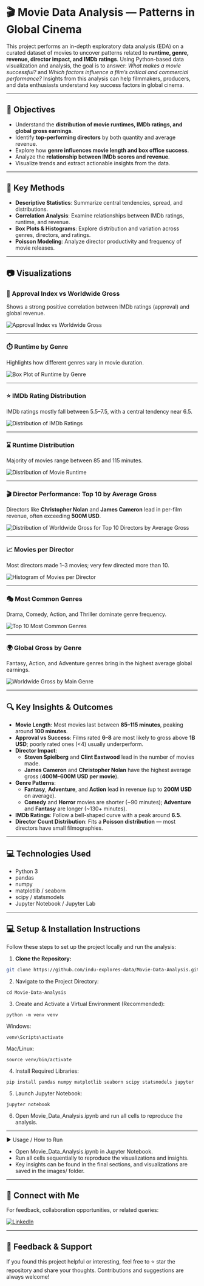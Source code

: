 # 🎬 Movie Data Analysis — Patterns in Global Cinema

This project performs an in-depth exploratory data analysis (EDA) on a curated dataset of movies to uncover patterns related to **runtime, genre, revenue, director impact, and IMDb ratings**. Using Python-based data visualization and analysis, the goal is to answer: *What makes a movie successful?* and *Which factors influence a film’s critical and commercial performance?* Insights from this analysis can help filmmakers, producers, and data enthusiasts understand key success factors in global cinema.

---

## 🧪 Objectives

- Understand the **distribution of movie runtimes, IMDb ratings, and global gross earnings**.
- Identify **top-performing directors** by both quantity and average revenue.
- Explore how **genre influences movie length and box office success**.
- Analyze the **relationship between IMDb scores and revenue**.
- Visualize trends and extract actionable insights from the data.

---

## 📌 Key Methods

- **Descriptive Statistics**: Summarize central tendencies, spread, and distributions.
- **Correlation Analysis**: Examine relationships between IMDb ratings, runtime, and revenue.
- **Box Plots & Histograms**: Explore distribution and variation across genres, directors, and ratings.
- **Poisson Modeling**: Analyze director productivity and frequency of movie releases.

---

## 📷 Visualizations

### 🎯 Approval Index vs Worldwide Gross
Shows a strong positive correlation between IMDb ratings (approval) and global revenue.

![Approval Index vs Worldwide Gross](images/Approval%20Index%20vs%20Worldwide%20Gross.png)

---

### ⏱️ Runtime by Genre
Highlights how different genres vary in movie duration.

![Box Plot of Runtime by Genre](images/Box%20Plot%20of%20Runtime%20by%20Genre.png)

---

### ⭐ IMDb Rating Distribution
IMDb ratings mostly fall between 5.5–7.5, with a central tendency near 6.5.

![Distribution of IMDb Ratings](images/Distribution%20of%20IMDb%20Ratings.png)

---

### ⌛ Runtime Distribution
Majority of movies range between 85 and 115 minutes.

![Distribution of Movie Runtime](images/Distribution%20of%20Movie%20Runtime.png)

---

### 🎬 Director Performance: Top 10 by Average Gross
Directors like **Christopher Nolan** and **James Cameron** lead in per-film revenue, often exceeding **500M USD**.

![Distribution of Worldwide Gross for Top 10 Directors by Average Gross](images/Distribution%20of%20Worldwide%20Gross%20for%20Top%2010%20Directors%20by%20Average%20Gross.png)

---

### 📈 Movies per Director
Most directors made 1–3 movies; very few directed more than 10.

![Histogram of Movies per Director](images/Histogram%20of%20Movies%20per%20Director.png)

---

### 🎭 Most Common Genres
Drama, Comedy, Action, and Thriller dominate genre frequency.

![Top 10 Most Common Genres](images/Top%2010%20Most%20Common%20Genres.png)

---

### 🌍 Global Gross by Genre
Fantasy, Action, and Adventure genres bring in the highest average global earnings.

![Worldwide Gross by Main Genre](images/Worldwide%20Gross%20by%20Main%20Genre.png)

---

## 🔍 Key Insights & Outcomes

- **Movie Length**: Most movies last between **85–115 minutes**, peaking around **100 minutes**.
- **Approval vs Success**: Films rated **6–8** are most likely to gross above **1B USD**; poorly rated ones (<4) usually underperform.
- **Director Impact**:  
   - **Steven Spielberg** and **Clint Eastwood** lead in the number of movies made.  
   - **James Cameron** and **Christopher Nolan** have the highest average gross (**400M–600M USD per movie**).
- **Genre Patterns**:
   - **Fantasy**, **Adventure**, and **Action** lead in revenue (up to **200M USD** on average).  
   - **Comedy** and **Horror** movies are shorter (~90 minutes); **Adventure** and **Fantasy** are longer (~130+ minutes).
- **IMDb Ratings**: Follow a bell-shaped curve with a peak around **6.5**.
- **Director Count Distribution**: Fits a **Poisson distribution** — most directors have small filmographies.

---

## 💻 Technologies Used

- Python 3  
- pandas  
- numpy  
- matplotlib / seaborn  
- scipy / statsmodels  
- Jupyter Notebook / Jupyter Lab  

---

## 💻 Setup & Installation Instructions

Follow these steps to set up the project locally and run the analysis:

1. **Clone the Repository:**  
```bash
git clone https://github.com/indu-explores-data/Movie-Data-Analysis.git
```
2. Navigate to the Project Directory:
```
cd Movie-Data-Analysis
```
3. Create and Activate a Virtual Environment (Recommended):
```
python -m venv venv
```
Windows:
```
venv\Scripts\activate
```
Mac/Linux:
```
source venv/bin/activate
```
4. Install Required Libraries:
```
pip install pandas numpy matplotlib seaborn scipy statsmodels jupyter
```
5. Launch Jupyter Notebook:
```
jupyter notebook
```
6. Open Movie_Data_Analysis.ipynb and run all cells to reproduce the analysis.

---

▶️ Usage / How to Run

- Open Movie_Data_Analysis.ipynb in Jupyter Notebook.
- Run all cells sequentially to reproduce the visualizations and insights.
- Key insights can be found in the final sections, and visualizations are saved in the images/ folder.

---

## 🔗 **Connect with Me**

For feedback, collaboration opportunities, or related queries:

[![LinkedIn](https://img.shields.io/badge/LinkedIn-Profile-blue?logo=linkedin)](https://www.linkedin.com/in/indu-r-3a3767170/)

---

## 🙌 Feedback & Support

If you found this project helpful or interesting, feel free to ⭐ star the repository and share your thoughts. Contributions and suggestions are always welcome!
